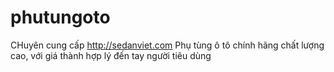 phutungoto
==========

CHuyên cung cấp http://sedanviet.com Phụ tùng ô tô chính hãng chất lượng cao, với giá thành hợp lý đến tay người tiêu dùng
